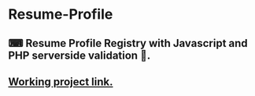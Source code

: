 # Resume-Profile

## ⌨ Resume Profile Registry with Javascript and PHP serverside validation 🔑.

## [Working project link.](http://resreg.coolpage.biz)
